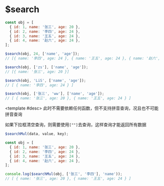 # $search

<ContainerBox title="介绍">
<template #desc>
支持各种关键属性搜索、支持拼音搜索、支持拼音简写搜索、不区分大小写、支持模糊查询

如果输入框清空查询，则返回所有数据
</template>
</ContainerBox>

<ContainerBox title="基础用法">
<template #desc>

依赖于[中文转拼音](/Functions/custom/Pinyin.html)，需要在函数外加入

</template>

```js
const obj = [
  { id: 1, name: '张三', age: 20 },
  { id: 2, name: '李四', age: 24 },
  { id: 3, name: '王五', age: 24 },
  { id: 4, name: '赵六', age: 24 },
];

$search(obj, 24, ['name', 'age']);
// [{ name: '李四', age: 24 }, { name: '王五', age: 24 }, { name: '赵六', age: 24 }]

$search(obj, ['zs'], ['name', 'age']);
// [{ name: '张三', age: 20 }]

$search(obj, 'LiS', ['name', 'age']);
// [ { name: '李四', age: 24 } ]

$search(obj, ['张三', 'ww'], ['name', 'age']);
// [ { name: '张三', age: 20 }, { name: '王五', age: 24 } ]
```

<ShowCode>
<template #codes>

```js
const $search = (data, value, keys) => {
  // 创建用于存储搜索结果的数组
  let arr = [];
  // 定义搜索函数，这个函数接收两个参数：搜索值和搜索键
  const fn = (item, key) => {
    // 使用正则表达式构造忽略大小写的搜索模式
    const reg = new RegExp(item.toString().toLowerCase(), "i");
    // 将过滤后的搜索结果添加到结果数组中
    arr.push(
      ...data.filter((item) => {
        let test = "";
        // 如果搜索的数据项的类型是数字，则直接搜索数据项
        if (typeof item[key] === "number") {
          test = item[key];
          return reg.test(test);
        }
        // 如果搜索的数据项的类型是字符串，则搜索数据项和拼音
        if (typeof item[key] === "string") {
          test = $pinyin(item[key]);
          return reg.test(test) || reg.test(item[key]);
        }
      })
    );
  };

  // 检查搜索值是否是数组
  if (Array.isArray(value)) {
    // 如果value为数组，则遍历数组的每个值并进行搜索
    value.forEach((val) => {
      // 遍历value中的每个值
      if (Array.isArray(keys)) {
        // 如果keys是数组，则遍历每个搜索键并进行搜索
        keys.map((key) => fn(val || "", key));
      } else {
        // 如果keys不是数组，则直接使用这个搜索键进行搜索
        fn(val || "", keys);
      }
    });
  } else {
    // 如果value不是数组，则直接对这个值进行搜索
    if (Array.isArray(keys)) {
      // 如果keys是数组，则遍历每个搜索键并进行搜索
      keys.map((key) => fn(value || "", key));
    } else {
      // 如果keys不是数组，则直接使用这个搜索键进行搜索
      fn(value || "", keys);
    }
  }

  // 返回搜索结果数组
  return arr;
};
```

</template>
</ShowCode>
</ContainerBox>

<ContainerBox title="Params">
<template #desc>

| 参数  | 说明                                 | 类型   |
| ----- | ------------------------------------ | ------ |
| data  | 传递一个数组，里面存有对象形式的数据 | Array  |
| value | 搜索值                               | String |
| keys  | 代表搜索的属性                       | String |

</template>
</ContainerBox>

<ContainerBox title="针对 Element UI 的下拉多选进行查询">

<template #desc>
此时不需要依赖任何函数，但不支持拼音查询，况且也不可能拼音查询

如果下拉框清空查询，则需要使用`[""]`去查询，这样查询才能返回所有数据
</template>

```js
$searchMul(data, value, key);
```

```js
const obj = [
  { id: 1, name: '张三', age: 20 },
  { id: 2, name: '李四', age: 24 },
  { id: 3, name: '王五', age: 24 },
  { id: 4, name: '赵六', age: 24 },
];

console.log($searchMul(obj, ['张三', '李四'], 'name'));
// [ { name: '张三', age: 20 }, { name: '王五', age: 24 } ]
```

<ShowCode>
<template #codes>

```js
export function $searchMul(data, value, key) {
  let arr = [];

  function fn(item) {
    let reg = new RegExp(item, 'i');
    arr.push(
      ...data.filter((item) => {
        return reg.test(item[key]);
      })
    );
  }
  value.forEach((item) => {
    fn(item);
  });
  return arr;
}
```

</template>
</ShowCode>
</ContainerBox>
